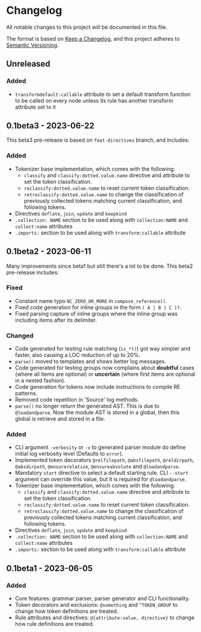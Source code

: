 # Changelog

All notable changes to this project will be documented in this file.

The format is based on [Keep a Changelog](https://keepachangelog.com/en/1.1.0/),
and this project adheres to [Semantic Versioning](https://semver.org/spec/v2.0.0.html).

## Unreleased

### Added

- `transformdefault:callable` attribute to set a default transform function to be called on every node unless its rule has another transform attribute set to it


## 0.1beta3 - 2023-06-22

This beta3 pre-release is based on `feat-directives` branch, and includes:

### Added

- Tokenizer base implementation, which comes with the following:
    - `classify` and `classify:dotted.value.name` directive and attribute to set the token classification.
    - `reclassify:dotted.value.name` to reset current token classification.
    - `retroclassify:dotted.value.name` to change the classification of previously collected tokens matching current classification, and following tokens.
- Directives `deflate`, `join`, `update` and `keepkind`
- `.collection: NAME` section to be used along with `collection:NAME` and `collect:name` attributes
- `.imports:` section to be used along with `transform:callable` attribute

## 0.1beta2 - 2023-06-11

Many improvements since beta1 but still there's a lot to be done. This beta2 pre-release includes:

### Fixed

- Constant name typo `NC_ZERO_OR_MORE` in `compose_reference()`.
- Fixed code generation for inline groups in the form `( A | B | C )?`.
- Fixed parsing capture of inline groups where the inline group was including items after its delimiter.

### Changed

- Code generated for testing rule matching (`is_*()`) got way simpler and faster, also causing a LOC reduction of up to 20%.
- `parse()` moved to templates and shows better log messages.
- Code generated for testing groups now complains about **doubtful** cases (where all items are optional) or **uncertain** (where first items are optional in a nested fashion).
- Code generation for tokens now include instructions to compile RE patterns.
- Removed code repetition in 'Source' log methods.
- `parse()` no longer return the generated AST. This is due to `@loadandparse`. Now the module AST is stored in a global, then this global is retrieve and stored in a file.

### Added

- CLI argument `-verbosity` or `-v` to generated parser module do define initial log verbosity level (Defaults to `error`).
- Implemented token decorators `@relfilepath`, `@absfilepath`, `@reldirpath`, `@absdirpath`, `@ensurerelative`, `@ensureabsolute` and `@loadandparse`.
- Mandatory `start` directive to select a default starting rule. CLI `--start` argument can override this value, but it is required for `@loadandparse`.
- Tokenizer base implementation, which comes with the following:
    - `classify` and `classify:dotted.value.name` directive and attribute to set the token classification.
    - `reclassify:dotted.value.name` to reset current token classification.
    - `retroclassify:dotted.value.name` to change the classification of previously collected tokens matching current classification, and following tokens.
- Directives `deflate`, `join`, `update` and `keepkind`
- `.collection: NAME` section to be used along with `collection:NAME` and `collect:name` attributes
- `.imports:` section to be used along with `transform:callable` attribute

## 0.1beta1 - 2023-06-05

### Added

- Core features: grammar parser, parser generator and CLI functionality.
- Token decorators and exclusions: `@something` and `^TOKEN_GROUP` to change how token definitions are treated.
- Rule attributes and directives: `@{attribute:value, directive}` to change how rule definitions are treated.

<!--
### Fixed

- Fixed bugs, typos and whatnot

### Changed

- Changes in dependencies, APIs etc.

### Deprecated

- Stuff will be removed in future versions

### Removed

- Stuff deprecated in previous versions
-->

<!--
## [0.1.0] - 2023-06-04

### Added

- Initial release.

[unreleased]: https://github.com/overdev/pygrammer/compare/v0.1.0...HEAD
[0.1.0]: https://github.com/overdev/pygrammer/compare/v0.0.8...v0.1.0
-->
